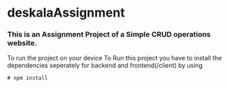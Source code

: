 # deskalaAssignment
### This is an Assignment Project of a Simple CRUD operations website.
To run the project on your device
To Run this project you have to install the dependencies seperately for backend and frontend(/client) by using

    # npm install
